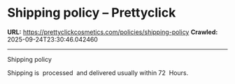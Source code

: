 # Shipping policy – Prettyclick

**URL:** https://prettyclickcosmetics.com/policies/shipping-policy
**Crawled:** 2025-09-24T23:30:46.042460

---

Shipping policy

Shipping is  processed  and delivered usually within 72  Hours.